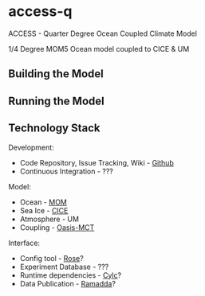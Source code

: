 access-q
========

ACCESS - Quarter Degree Ocean Coupled Climate Model

1/4 Degree MOM5 Ocean model coupled to CICE & UM

Building the Model
------------------

Running the Model
-----------------

Technology Stack
----------------

Development:
 * Code Repository, Issue Tracking, Wiki - [Github](https://github.com/coecss/access-q)
 * Continuous Integration - ???

Model:
 * Ocean - [MOM](https://github.com/BreakawayLabs/mom)
 * Sea Ice - [CICE](http://oceans11.lanl.gov/trac/CICE)
 * Atmosphere - UM
 * Coupling - [Oasis-MCT](https://enes.org/oasis/)

Interface:
 * Config tool - [Rose](https://github.com/metomi/rose/)?
 * Experiment Database - ???
 * Runtime dependencies - [Cylc](https://github.com/cylc/cylc)?
 * Data Publication - [Ramadda](http://ramadda.org)?
